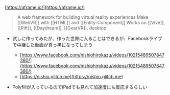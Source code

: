 
[https://aframe.io/](https://aframe.io/)
> A web framework for building virtual reality experiences
>  Make [[WebVR]] with [[HTML]] and [[Entity-Component]]
>  Works on [[Vive]], [[Rift]], [[Daydream]], [[GearVR]], desktop

- 試しに作ってみたが、作った世界に入ることはできるが、Facebookライブで中継した動画が真っ黒になってしまう
    - [https://www.facebook.com/nishiohirokazu/videos/10215489507847380/](https://www.facebook.com/nishiohirokazu/videos/10215489507847380/)
    - [https://nishio.glitch.me](https://nishio.glitch.me)

- Polyfillが入っているのでiPadでも見れて加速度にも反応するらしい
